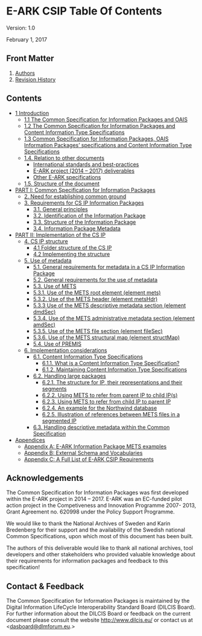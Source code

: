 E-ARK CSIP Table Of Contents
============================

Version: 1.0

February 1, 2017

Front Matter
------------
1. [Authors](authors)
2. [Revision History](history)

Contents
--------

- [1 Introduction](introduction)
	- [1.1 The Common Specification for Information Packages and OAIS](introduction#11-the-common-specification-for-information-packages-and-oais)
	- [1.2 The Common Specification for Information Packages and Content Information Type Specifications](introduction#12-the-common-specification-for-information-packages-and-content-information-type-specifications)
	- [1.3 Common Specification for Information Packages, OAIS Information Packages’ specifications and Content Information Type Specifications](introduction#13-common-specification-for-information-packages-oais-information-packages-specifications-and-content-information-type-specifications)
	- [1.4. Relation to other documents](introduction#14-relation-to-other-documents)
		- [International standards and best-practices](introduction#international-standards-and-best-practices)
		- [E-ARK project (2014 – 2017) deliverables](introduction#e-ark-project-2014--2017-deliverables)
		- [Other E-ARK specifications](introduction#other-e-ark-specifications)
	- [1.5. Structure of the document](introduction#15-structure-of-the-document)
- [PART I: Common Specification for Information Packages](specification#part-i-common-specification-for-information-packages)
	- [2.	Need for establishing common ground](specification/common-ground)
	- [3. Requirements for CS IP Information Packages](specification/principles)
		- [3.1. General principles](specification/principles#31-general-principles)
		- [3.2. Identification of the Information Package](specification/principles#32-identification-of-the-information-package)
		- [3.3.	Structure of the Information Package](specification/principles#33-structure-of-the-information-package)
		- [3.4.	Information Package Metadata](specification/principles#34-information-package-metadata)
- [PART II: Implementation of the CS IP](implementation)
	- [4.	CS IP structure](implementation/structure/)
	  - [4.1 Folder structure of the CS IP](implementation/structure/folders)
	  - [4.2 Implementing the structure](implementation/structure/implementation)
	- [5. Use of metadata](implementation/metadata/)
		- [5.1. General requirements for metadata in a CS IP Information Package](implementation/metadata/general-requirements/#51-general-requirements-for-metadata-in-a-cs-ip-information-package)
		- [5.2. General requirements for the use of metadata](implementation/metadata/general-requirements/#52-general-requirements-for-the-use-of-metadata)
		- [5.3. Use of METS](implementation/metadata/mets/)
	    - [5.3.1.	Use of the METS root element (element mets)](implementation/metadata/mets/mets-root/)
	    - [5.3.2.	Use of the METS header (element metsHdr)](implementation/metadata/mets/metshdr/)
	    - [5.3.3 Use of the METS descriptive metadata section (element dmdSec)](implementation/metadata/mets/dmdsec/)
	    - [5.3.4.	Use of the METS administrative metadata section (element amdSec)](implementation/metadata/mets/amdsec/)
	    - [5.3.5.	Use of the METS file section (element fileSec)](implementation/metadata/mets/filesec/)
	    - [5.3.6.	Use of the METS structural map (element structMap)](implementation/metadata/mets/structmap/)
		- [5.4. Use of PREMIS](implementation/metadata/premis/)
	- [6. Implementation considerations](implementation/considerations/)
	  - [6.1.	Content Information Type Specifications](implementation/considerations/#61-content-information-type-specifications)
	    - [6.1.1.	What is a Content Information Type Specification?](implementation/considerations/#611-what-is-a-content-information-type-specification)
	    - [6.1.2.	Maintaining Content Information Type Specifications](implementation/considerations/#612-maintaining-content-information-type-specifications)
	  - [6.2. Handling large packages](implementation/considerations/#62-handling-large-packages)
	    - [6.2.1.	The structure for IP, their representations and their segments](implementation/considerations/#621-the-structure-for-ip-their-representations-and-their-segments)
	    - [6.2.2.	Using METS to refer from parent IP to child IP(s)](implementation/considerations/#622-using-mets-to-refer-from-parent-ip-to-child-ips)
	    - [6.2.3.	Using METS to refer from child IP to parent IP](implementation/considerations/#623-using-mets-to-refer-from-child-ip-to-parent-ip)
	    - [6.2.4.	An example for the Northwind database](implementation/considerations/#624-an-example-for-the-northwind-database)
	    - [6.2.5.	Illustration of references between METS files in a segmented IP](implementation/considerations/#625-illustration-of-references-between-mets-files-in-a-segmented-ip)
	  - [6.3.	Handling descriptive metadata within the Common Specification](implementation/considerations/#63-handling-descriptive-metadata-within-the-common-specification)
- [Appendices](appendices/)
	- [Appendix A: E-ARK Information Package METS examples](appendices/examples/)
	- [Appendix B: External Schema and Vocabularies](appendices/schema/)
	- [Appendix C: A Full List of E-ARK CSIP Requirements](appendices/requirements/)

Acknowledgements
----------------
The Common Specification for Information Packages was first developed within the E-ARK project in 2014 – 2017. E-ARK was an EC-funded pilot action project in the Competiveness and Innovation Programme 2007- 2013, Grant Agreement no. 620998 under the Policy Support Programme.

We would like to thank the National Archives of Sweden and Karin Bredenberg for their support and the availability of the Swedish national Common Specifications, upon which most of this document has been built.

The authors of this deliverable would like to thank all national archives, tool developers and other stakeholders who provided valuable knowledge about their requirements for information packages and feedback to this specification!

Contact & Feedback
------------------
The Common Specification for Information Packages is maintained by the Digital Information LifeCycle
Interoperability Standard Board (DILCIS Board). For further information about the DILCIS Board or feedback
on the current document please consult the website http://www.dilcis.eu/ or contact us at
<dasboard@dlmforum.eu.>
 
